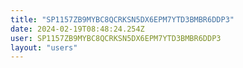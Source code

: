 ```yaml
---
title: "SP1157ZB9MYBC8QCRKSN5DX6EPM7YTD3BMBR6DDP3"
date: 2024-02-19T08:48:24.254Z
user: SP1157ZB9MYBC8QCRKSN5DX6EPM7YTD3BMBR6DDP3
layout: "users"
---
```

    